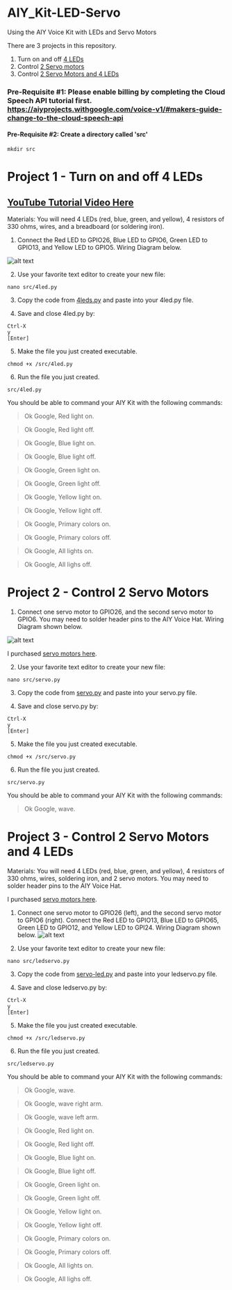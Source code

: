 # AIY_Kit-LED-Servo
Using the AIY Voice Kit with LEDs and Servo Motors

There are 3 projects in this repository.
1) Turn on and off [4 LEDs](https://github.com/carolinedunn/AIY_Kit-LED-Servo/blob/master/4leds.py)
2) Control [2 Servo motors](https://github.com/carolinedunn/AIY_Kit-LED-Servo/blob/master/servo.py)
3) Control [2 Servo Motors and 4 LEDs](https://github.com/carolinedunn/AIY_Kit-LED-Servo/blob/master/servo-led.py)

### Pre-Requisite #1: Please enable billing by completing the Cloud Speech API tutorial first. https://aiyprojects.withgoogle.com/voice-v1/#makers-guide-change-to-the-cloud-speech-api

#### Pre-Requisite #2: Create a directory called 'src'
```
mkdir src
```

# Project 1 - Turn on and off 4 LEDs

## [YouTube Tutorial Video Here](https://youtu.be/UUunyu2Ua14)

Materials: You will need 4 LEDs (red, blue, green, and yellow), 4 resistors of 330 ohms, wires, and a breadboard (or soldering iron).

1. Connect the Red LED to GPIO26, Blue LED to GPIO6, Green LED to GPIO13, and Yellow LED to GPIO5. Wiring Diagram below.

![alt text](https://github.com/carolinedunn/AIY_Kit-LED-Servo/blob/master/LED%20Wiring%20Diagram.jpg)

2. Use your favorite text editor to create your new file:
```
nano src/4led.py
```

3. Copy the code from [4leds.py](https://github.com/carolinedunn/AIY_Kit-LED-Servo/blob/master/4leds.py) and paste into your 4led.py file.

4. Save and close 4led.py by:
```
Ctrl-X
y
[Enter]
```
5. Make the file you just created executable.
```
chmod +x /src/4led.py
```

6. Run the file you just created.
```
src/4led.py
```

You should be able to command your AIY Kit with the following commands:
> Ok Google, Red light on.

> Ok Google, Red light off.

> Ok Google, Blue light on.

> Ok Google, Blue light off.

> Ok Google, Green light on.

> Ok Google, Green light off.

> Ok Google, Yellow light on.

> Ok Google, Yellow light off.

> Ok Google, Primary colors on.

> Ok Google, Primary colors off.

> Ok Google, All lights on.

> Ok Google, All lighs off.

# Project 2 - Control 2 Servo Motors
1. Connect one servo motor to GPIO26, and the second servo motor to GPIO6. You may need to solder header pins to the AIY Voice Hat. Wiring Diagram shown below.

![alt text](https://github.com/carolinedunn/AIY_Kit-LED-Servo/blob/master/Servo%20Wiring%20Diagram.jpg)

I purchased [servo motors here](https://amzn.to/2HrBd5G).


2. Use your favorite text editor to create your new file:
```
nano src/servo.py
```

3. Copy the code from [servo.py](https://github.com/carolinedunn/AIY_Kit-LED-Servo/blob/master/servo.py) and paste into your servo.py file.

4. Save and close servo.py by:
```
Ctrl-X
y
[Enter]
```
5. Make the file you just created executable.
```
chmod +x /src/servo.py
```

6. Run the file you just created.
```
src/servo.py
```

You should be able to command your AIY Kit with the following commands:
> Ok Google, wave.

# Project 3 - Control 2 Servo Motors and 4 LEDs

Materials: You will need 4 LEDs (red, blue, green, and yellow), 4 resistors of 330 ohms, wires, soldering iron, and 2 servo motors. You may need to solder header pins to the AIY Voice Hat.

I purchased [servo motors here](https://amzn.to/2HrBd5G).

1. Connect one servo motor to GPIO26 (left), and the second servo motor to GPIO6 (right). Connect the Red LED to GPIO13, Blue LED to GPIO65, Green LED to GPIO12, and Yellow LED to GPI24.  Wiring Diagram shown below.
![alt text](https://github.com/carolinedunn/AIY_Kit-LED-Servo/blob/master/LED-Servo%20Wiring%20Diagram.jpg)

2. Use your favorite text editor to create your new file:
```
nano src/ledservo.py
```

3. Copy the code from [servo-led.py](https://github.com/carolinedunn/AIY_Kit-LED-Servo/blob/master/servo-led.py) and paste into your ledservo.py file.

4. Save and close ledservo.py by:
```
Ctrl-X
y
[Enter]
```
5. Make the file you just created executable.
```
chmod +x /src/ledservo.py
```

6. Run the file you just created.
```
src/ledservo.py
```

You should be able to command your AIY Kit with the following commands:

> Ok Google, wave.

> Ok Google, wave right arm.

> Ok Google, wave left arm.

> Ok Google, Red light on.

> Ok Google, Red light off.

> Ok Google, Blue light on.

> Ok Google, Blue light off.

> Ok Google, Green light on.

> Ok Google, Green light off.

> Ok Google, Yellow light on.

> Ok Google, Yellow light off.

> Ok Google, Primary colors on.

> Ok Google, Primary colors off.

> Ok Google, All lights on.

> Ok Google, All lighs off.
